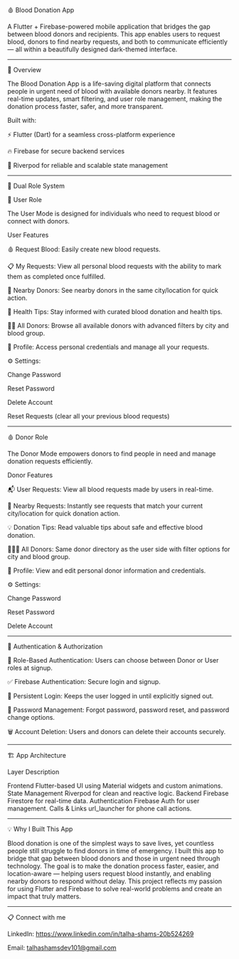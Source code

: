 🩸 Blood Donation App

A Flutter + Firebase-powered mobile application that bridges the gap between blood donors and recipients.
This app enables users to request blood, donors to find nearby requests, and both to communicate efficiently — all within a beautifully designed dark-themed interface.


---

🌟 Overview

The Blood Donation App is a life-saving digital platform that connects people in urgent need of blood with available donors nearby.
It features real-time updates, smart filtering, and user role management, making the donation process faster, safer, and more transparent.

Built with:

⚡ Flutter (Dart) for a seamless cross-platform experience

🔥 Firebase for secure backend services

🧩 Riverpod for reliable and scalable state management



---

👥 Dual Role System

🧍 User Role

The User Mode is designed for individuals who need to request blood or connect with donors.

User Features

🩸 Request Blood: Easily create new blood requests.

📋 My Requests: View all personal blood requests with the ability to mark them as completed once fulfilled.

📍 Nearby Donors: See nearby donors in the same city/location for quick action.

🧠 Health Tips: Stay informed with curated blood donation and health tips.

👨‍⚕ All Donors: Browse all available donors with advanced filters by city and blood group.

👤 Profile: Access personal credentials and manage all your requests.

⚙ Settings:

Change Password

Reset Password

Delete Account

Reset Requests (clear all your previous blood requests)




---

🩸 Donor Role

The Donor Mode empowers donors to find people in need and manage donation requests efficiently.

Donor Features

📬 User Requests: View all blood requests made by users in real-time.

📍 Nearby Requests: Instantly see requests that match your current city/location for quick donation action.

💡 Donation Tips: Read valuable tips about safe and effective blood donation.

🧑‍🤝‍🧑 All Donors: Same donor directory as the user side with filter options for city and blood group.

👤 Profile: View and edit personal donor information and credentials.

⚙ Settings:

Change Password

Reset Password

Delete Account




---

🔑 Authentication & Authorization

🔐 Role-Based Authentication: Users can choose between Donor or User roles at signup.

✅ Firebase Authentication: Secure login and signup.

🔄 Persistent Login: Keeps the user logged in until explicitly signed out.

🔏 Password Management: Forgot password, password reset, and password change options.

🗑 Account Deletion: Users and donors can delete their accounts securely.



---

🏗 App Architecture

Layer	Description

Frontend	Flutter-based UI using Material widgets and custom animations.
State Management	Riverpod for clean and reactive logic.
Backend	Firebase Firestore for real-time data.
Authentication	Firebase Auth for user management.
Calls & Links	url_launcher for phone call actions.


---

💡 Why I Built This App

Blood donation is one of the simplest ways to save lives, yet countless people still struggle to find donors in time of emergency. I built this app to bridge that gap between blood donors and those in urgent need through technology. The goal is to make the donation process faster, easier, and location-aware — helping users request blood instantly, and enabling nearby donors to respond without delay. This project reflects my passion for using Flutter and Firebase to solve real-world problems and create an impact that truly matters.


---

📋 Connect with me

LinkedIn: https://www.linkedin.com/in/talha-shams-20b524269

Email: talhashamsdev101@gmail.com
